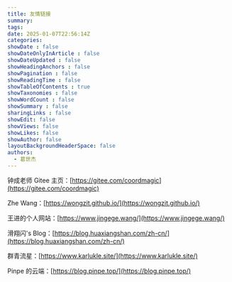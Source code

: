 ```yaml
---
title: 友情链接
summary: 
tags:
date: 2025-01-07T22:56:14Z
categories:
showDate : false
showDateOnlyInArticle : false
showDateUpdated : false
showHeadingAnchors : false
showPagination : false
showReadingTime : false
showTableOfContents : true
showTaxonomies : false 
showWordCount : false
showSummary : false
sharingLinks : false
showEdit: false
showViews: false
showLikes: false
showAuthor: false
layoutBackgroundHeaderSpace: false
authors:
  - 葛世杰
---
```


钟成老师 Gitee 主页：[https://gitee.com/coordmagic](https://gitee.com/coordmagic)


Zhe Wang：[https://wongzit.github.io/](https://wongzit.github.io/)


王进的个人网站：[https://www.jingege.wang/](https://www.jingege.wang/)


滑翔闪's Blog：[https://blog.huaxiangshan.com/zh-cn/](https://blog.huaxiangshan.com/zh-cn/)


群青流星：[https://www.karlukle.site/](https://www.karlukle.site/)


Pinpe 的云端：[https://blog.pinpe.top/](https://blog.pinpe.top/)



